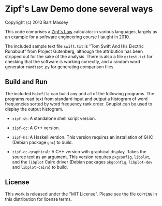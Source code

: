 # Zipf's Law Demo done several ways
Copyright (c) 2010 Bart Massey

This code comprises a
[Zipf's Law](http://en.wikipedia.org/wiki/Zipf%27s_law)
calculator in various languages, largely as an example for a
software engineering course I taught in 2010.

The included sample text file `swift.txt` is "Tom Swift And
His Electric Runabout" from Project Gutenberg, although the
attribution has been stripped out for the sake of the
analysis. There is also a file `eztest.txt` for checking
that the software is working correctly, and a random word
generator `randtest.py` for generating comparison files.

## Build and Run

The included `Makefile` can build any and all of the
following programs. The programs read text from standard
input and output a histogram of word frequencies sorted by
word frequency rank order. Gnuplot can be used to display
the output histogram.

* `zipf.sh`: A standalone shell script version.

* `zipf-cc`: A C++ version.

* `zipf-hs`: A Haskell version. This version requires an
  installation of GHC (Debian package `ghc`) to build.

* `zipf-cc-graphical`: A C++ version with graphical
   display. Takes the source text as an argument. This
   version requires `pkgconfig`, `libplot`, and the
   `libplot` Cairo driver (Debian packages `pkgconfig`,
   `libplot-dev` and `libplot-cairo`) to build.

## License

This work is released under the "MIT License". Please see
the file `COPYING` in this distribution for license terms.
